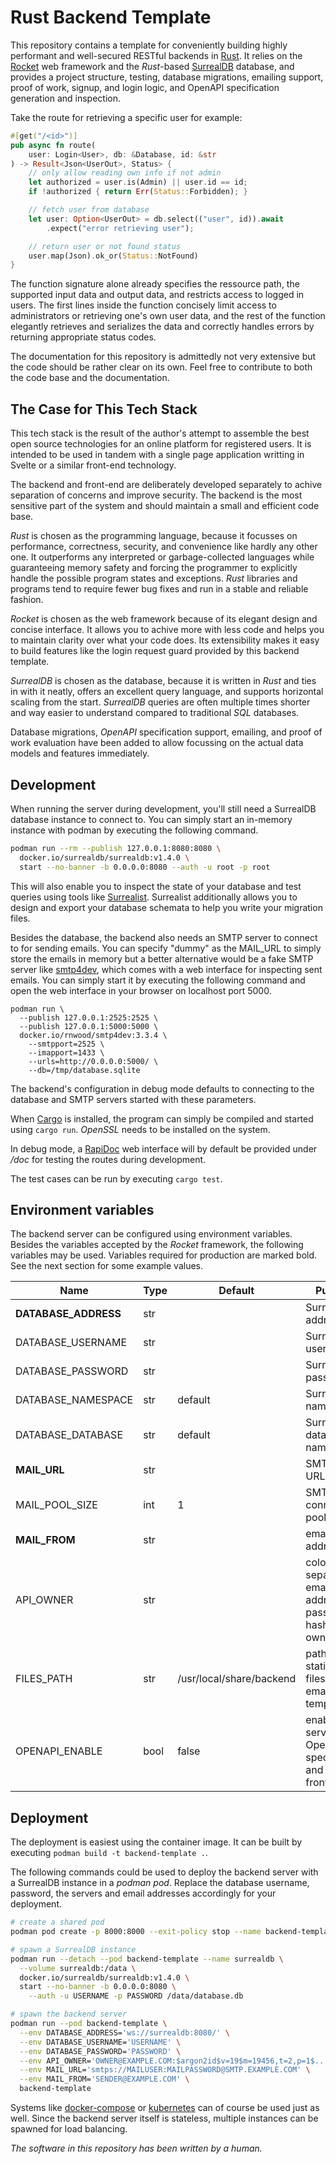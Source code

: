 # Rust Backend Template
This repository contains a template for conveniently building highly performant
and well-secured RESTful backends in [Rust][rust]. It relies on the
[Rocket][rocket] web framework and the *Rust*-based [SurrealDB][surreal]
database, and provides a project structure, testing, database migrations,
emailing support, proof of work, signup, and login logic, and OpenAPI
specification generation and inspection.

Take the route for retrieving a specific user for example:

```rust
#[get("/<id>")]
pub async fn route(
    user: Login<User>, db: &Database, id: &str
) -> Result<Json<UserOut>, Status> {
    // only allow reading own info if not admin
    let authorized = user.is(Admin) || user.id == id;
    if !authorized { return Err(Status::Forbidden); }

    // fetch user from database
    let user: Option<UserOut> = db.select(("user", id)).await
        .expect("error retrieving user");

    // return user or not found status
    user.map(Json).ok_or(Status::NotFound)
}
```

The function signature alone already specifies the ressource path, the
supported input data and output data, and restricts access to logged in users.
The first lines inside the function concisely limit access to administrators or
retrieving one's own user data, and the rest of the function elegantly
retrieves and serializes the data and correctly handles errors by returning
appropriate status codes.

The documentation for this repository is admittedly not very extensive but the
code should be rather clear on its own. Feel free to contribute to both the
code base and the documentation.

[rust]: https://www.rust-lang.org/
[rocket]: https://rocket.rs/
[surreal]: https://surrealdb.com/

## The Case for This Tech Stack
This tech stack is the result of the author's attempt to assemble the best open
source technologies for an online platform for registered users. It is intended
to be used in tandem with a single page application writting in Svelte or a
similar front-end technology.

The backend and front-end are deliberately developed separately to achive
separation of concerns and improve security. The backend is the most sensitive
part of the system and should maintain a small and efficient code base.

*Rust* is chosen as the programming language, because it focusses on
performance, correctness, security, and convenience like hardly any other one.
It outperforms any interpreted or garbage-collected languages while
guaranteeing memory safety and forcing the programmer to explicitly handle the
possible program states and exceptions. *Rust* libraries and programs tend to
require fewer bug fixes and run in a stable and reliable fashion.

*Rocket* is chosen as the web framework because of its elegant design and
concise interface. It allows you to achive more with less code and helps you to
maintain clarity over what your code does. Its extensibility makes it easy to
build features like the login request guard provided by this backend template.

*SurrealDB* is chosen as the database, because it is written in *Rust* and ties
in with it neatly, offers an excellent query language, and supports horizontal
scaling from the start. *SurrealDB* queries are often multiple times shorter
and way easier to understand compared to traditional *SQL* databases.

Database migrations, *OpenAPI* specification support, emailing, and proof of
work evaluation have been added to allow focussing on the actual data models
and features immediately.

## Development
When running the server during development, you'll still need a SurrealDB
database instance to connect to. You can simply start an in-memory instance
with podman by executing the following command.

```sh
podman run --rm --publish 127.0.0.1:8080:8080 \
  docker.io/surrealdb/surrealdb:v1.4.0 \
  start --no-banner -b 0.0.0.0:8080 --auth -u root -p root
```

This will also enable you to inspect the state of your database and test
queries using tools like [Surrealist][surrealist]. Surrealist additionally
allows you to design and export your database schemata to help you write your
migration files.

Besides the database, the backend also needs an SMTP server to connect to for
sending emails. You can specify "dummy" as the MAIL_URL to simply store the
emails in memory but a better alternative would be a fake SMTP server like
[smtp4dev][smtp4dev], which comes with a web interface for inspecting sent
emails. You can simply start it by executing the following command and open the
web interface in your browser on localhost port 5000.

```
podman run \
  --publish 127.0.0.1:2525:2525 \
  --publish 127.0.0.1:5000:5000 \
  docker.io/rnwood/smtp4dev:3.3.4 \
    --smtpport=2525 \
    --imapport=1433 \
    --urls=http://0.0.0.0:5000/ \
    --db=/tmp/database.sqlite
```

The backend's configuration in debug mode defaults to connecting to the
database and SMTP servers started with these parameters.

When [Cargo][cargo] is installed, the program can simply be compiled and
started using `cargo run`. *OpenSSL* needs to be installed on the system.

In debug mode, a [RapiDoc][rapidoc] web interface will by default be provided
under */doc* for testing the routes during development.

The test cases can be run by executing `cargo test`.

[surrealist]: https://surrealist.app/
[smtp4dev]: https://github.com/rnwood/smtp4dev
[rapidoc]: https://rapidocweb.com/
[cargo]: https://doc.rust-lang.org/cargo/

## Environment variables
The backend server can be configured using environment variables. Besides the
variables accepted by the *Rocket* framework, the following variables may be
used. Variables required for production are marked bold. See the next section
for some example values.

Name | Type | Default | Purpose
-----|------|---------|--------
**DATABASE_ADDRESS** | str | | SurrealDB address
DATABASE_USERNAME | str | | SurrealDB username
DATABASE_PASSWORD | str | | SurrealDB password
DATABASE_NAMESPACE | str | default | SurrealDB namespace
DATABASE_DATABASE | str | default | SurrealDB database name
**MAIL_URL** | str | | SMTP(S) URL
MAIL_POOL_SIZE | int | 1 | SMTP(S) connection pool size
**MAIL_FROM** | str | | email sender address
API_OWNER | str | | colon separated email address and password hash for owner
FILES_PATH | str | /usr/local/share/backend | path to static HTTP files and email templates
OPENAPI_ENABLE | bool | false | enable serving OpenAPI specification and RapiDoc frontend

## Deployment
The deployment is easiest using the container image. It can be built by
executing `podman build -t backend-template .`.

The following commands could be used to deploy the backend server with
a SurrealDB instance in a *podman* *pod*. Replace the database username,
password, the servers and email addresses accordingly for your deployment.

```sh
# create a shared pod
podman pod create -p 8000:8000 --exit-policy stop --name backend-template

# spawn a SurrealDB instance
podman run --detach --pod backend-template --name surrealdb \
  --volume surrealdb:/data \
  docker.io/surrealdb/surrealdb:v1.4.0 \
  start --no-banner -b 0.0.0.0:8080 \
    --auth -u USERNAME -p PASSWORD /data/database.db

# spawn the backend server
podman run --pod backend-template \
  --env DATABASE_ADDRESS='ws://surrealdb:8080/' \
  --env DATABASE_USERNAME='USERNAME' \
  --env DATABASE_PASSWORD='PASSWORD' \
  --env API_OWNER='OWNER@EXAMPLE.COM:$argon2id$v=19$m=19456,t=2,p=1$...' \
  --env MAIL_URL='smtps://MAILUSER:MAILPASSWORD@SMTP.EXAMPLE.COM' \
  --env MAIL_FROM='SENDER@EXAMPLE.COM' \
  backend-template
```

Systems like [docker-compose][compose] or [kubernetes][k8s] can of course be
used just as well. Since the backend server itself is stateless, multiple
instances can be spawned for load balancing.

[compose]: https://docs.docker.com/compose/
[k8s]: https://kubernetes.io/

*The software in this repository has been written by a human.*

